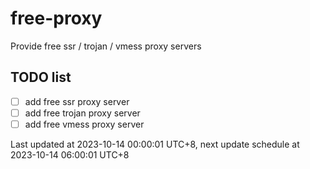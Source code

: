 
# free-proxy
Provide free ssr / trojan / vmess proxy servers


## TODO list
- [ ] add free ssr proxy server
- [ ] add free trojan proxy server
- [ ] add free vmess proxy server

Last updated at 2023-10-14 00:00:01 UTC+8, next update schedule at 2023-10-14 06:00:01 UTC+8

